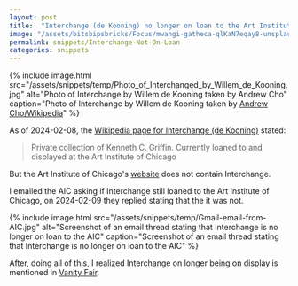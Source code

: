 ```yaml
---
layout: post
title:  "Interchange (de Kooning) no longer on loan to the Art Institute of Chicago"
image: "/assets/bitsbipsbricks/Focus/mwangi-gatheca-qlKaN7eqay8-unsplash.jpg"
permalink: snippets/Interchange-Not-On-Loan
categories: snippets
---
```


{% include image.html 
   src="/assets/snippets/temp/Photo_of_Interchanged_by_Willem_de_Kooning.jpg" 
   alt="Photo of Interchange by Willem de Kooning taken by Andrew Cho"
   caption="Photo of Interchange by Willem de Kooning taken by [Andrew Cho/Wikipedia](https://en.wikipedia.org/wiki/File:Photo_of_Interchanged_by_Willem_de_Kooning.jpg)" 
%}

As of 2024-02-08, the [Wikipedia page for Interchange (de Kooning)](https://en.wikipedia.org/w/index.php?title=Interchange_(de_Kooning)&oldid=1189302823) stated:

> Private collection of Kenneth C. Griffin. Currently loaned to and displayed at the Art Institute of Chicago

But the Art Institute of Chicago's [website](https://web.archive.org/web/20240210102154/https://www.artic.edu/collection?artist_ids=Willem%20de%20Kooning) does not contain Interchange.

I emailed the AIC asking if Interchange still loaned to the Art Institute of Chicago, on 2024-02-09 they replied stating that the it was not.

{% include image.html 
   src="/assets/snippets/temp/Gmail-email-from-AIC.jpg" 
   alt="Screenshot of an email thread stating that Interchange is no longer on loan to the AIC"
   caption="Screenshot of an email thread stating that Interchange is no longer on loan to the AIC" 
%}

After, doing all of this, I realized Interchange on longer being on display is mentioned in [Vanity Fair](https://www.vanityfair.com/style/2022/12/mega-billionaire-ken-griffin-has-moved-his-masterpieces-to-the-beach).